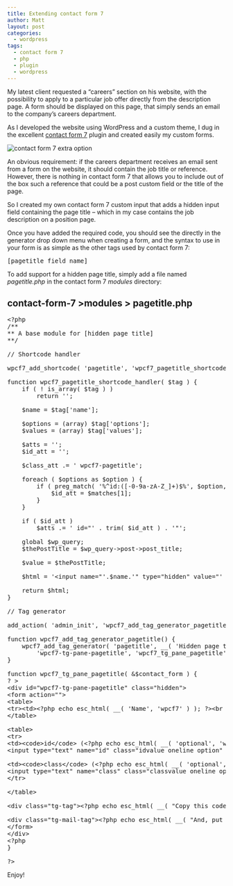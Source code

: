 ```yaml
---
title: Extending contact form 7
author: Matt
layout: post
categories:
  - wordpress
tags:
  - contact form 7
  - php
  - plugin
  - wordpress
---
```

My latest client requested a &#8220;careers&#8221; section on his website, with the possibility to apply to a particular job offer directly from the description page. A form should be displayed on this page, that simply sends an email to the company&#8217;s careers department.

As I developed the website using WordPress and a custom theme, I dug in the excellent [contact form 7][1] plugin and created easily my custom forms.<!--more-->

<p class="attachement"><img src="{{ "cf7-hpt.png" | image_path | cdn }}" alt="contact form 7 extra option" /></p>

An obvious requirement: if the careers department receives an email sent from a form on the website, it should contain the job title or reference.
However, there is nothing in contact form 7 that allows you to include out of the box such a reference that could be a post custom field or the title of the page.

So I created my own contact form 7 custom input that adds a hidden input field containing the page title &#8211; which in my case contains the job description on a position page.

Once you have added the required code, you should see the directly in the generator drop down menu when creating a form, and the syntax to use in your form is as simple as the other tags used by contact form 7:

<pre>[pagetitle field_name]</pre>

To add support for a hidden page title, simply add a file named *pagetitle.php* in the contact form 7 *modules* directory:

## contact-form-7 >modules > pagetitle.php

<pre class="brush: php; title: ; notranslate" title="">
&lt;?php
/**
** A base module for [hidden page title]
**/

// Shortcode handler

wpcf7_add_shortcode( 'pagetitle', 'wpcf7_pagetitle_shortcode_handler', true );

function wpcf7_pagetitle_shortcode_handler( $tag ) {
	if ( ! is_array( $tag ) )
		return '';

	$name = $tag['name'];

	$options = (array) $tag['options'];
	$values = (array) $tag['values'];

	$atts = '';
	$id_att = '';

	$class_att .= ' wpcf7-pagetitle';

	foreach ( $options as $option ) {
		if ( preg_match( '%^id:([-0-9a-zA-Z_]+)$%', $option, $matches ) ) {
			$id_att = $matches[1];
		}
	}

	if ( $id_att )
		$atts .= ' id="' . trim( $id_att ) . '"';

	global $wp_query;
	$thePostTitle = $wp_query-&gt;post-&gt;post_title;

	$value = $thePostTitle;

	$html = '&lt;input name="'.$name.'" type="hidden" value="' . esc_attr( $value ) . '"' . $atts . ' /&gt;';

	return $html;
}

// Tag generator

add_action( 'admin_init', 'wpcf7_add_tag_generator_pagetitle', 50 );

function wpcf7_add_tag_generator_pagetitle() {
	wpcf7_add_tag_generator( 'pagetitle', __( 'Hidden page title', 'wpcf7' ),
		'wpcf7-tg-pane-pagetitle', 'wpcf7_tg_pane_pagetitle' );
}

function wpcf7_tg_pane_pagetitle( &amp;$contact_form ) {
? &gt;
&lt;div id="wpcf7-tg-pane-pagetitle" class="hidden"&gt;
&lt;form action=""&gt;
&lt;table&gt;
&lt;tr&gt;&lt;td&gt;&lt;?php echo esc_html( __( 'Name', 'wpcf7' ) ); ?&gt;&lt;br /&gt;&lt;input type="text" name="name" class="tg-name oneline" /&gt;&lt;/td&gt;&lt;td&gt;&lt;/td&gt;&lt;/tr&gt;
&lt;/table&gt;

&lt;table&gt;
&lt;tr&gt;
&lt;td&gt;&lt;code&gt;id&lt;/code&gt; (&lt;?php echo esc_html( __( 'optional', 'wpcf7' ) ); ?&gt;)&lt;br /&gt;
&lt;input type="text" name="id" class="idvalue oneline option" /&gt;&lt;/td&gt;

&lt;td&gt;&lt;code&gt;class&lt;/code&gt; (&lt;?php echo esc_html( __( 'optional', 'wpcf7' ) ); ?&gt;)&lt;br /&gt;
&lt;input type="text" name="class" class="classvalue oneline option" /&gt;&lt;/td&gt;
&lt;/tr&gt;

&lt;/table&gt;

&lt;div class="tg-tag"&gt;&lt;?php echo esc_html( __( "Copy this code and paste it into the form left.", 'wpcf7' ) ); ?&gt;&lt;br /&gt;&lt;input type="text" name="pagetitle" class="tag" readonly="readonly" onfocus="this.select()" /&gt;&lt;/div&gt;

&lt;div class="tg-mail-tag"&gt;&lt;?php echo esc_html( __( "And, put this code into the File Attachments field below.", 'wpcf7' ) ); ?&gt;&lt;br /&gt;&lt;span class="arrow"&gt;&#11015;&lt;/span&gt;&nbsp;&lt;input type="text" class="mail-tag" readonly="readonly" onfocus="this.select()" /&gt;&lt;/div&gt;
&lt;/form&gt;
&lt;/div&gt;
&lt;?php
}

?&gt;
</pre>

Enjoy!

 [1]: http://wordpress.org/extend/plugins/contact-form-7/
